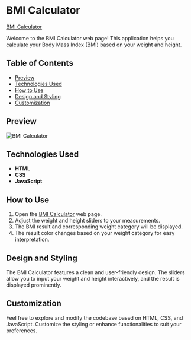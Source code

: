 # BMI Calculator

[BMI Calculator](https://umar-ashraf09.github.io/BMI-Calculator/)

Welcome to the BMI Calculator web page! This application helps you calculate your Body Mass Index (BMI) based on your weight and height.

## Table of Contents

- [Preview](#preview)
- [Technologies Used](#technologies-used)
- [How to Use](#how-to-use)
- [Design and Styling](#design-and-styling)
- [Customization](#customization)

## Preview

![BMI Calculator](https://github.com/Umar-Ashraf09/BMI-Calculator/assets/92431008/e5473941-5b02-458d-8938-b51930578151)


## Technologies Used

- **HTML**
- **CSS**
- **JavaScript**

## How to Use

1. Open the [BMI Calculator](https://umar-ashraf09.github.io/BMI-Calculator/) web page.
2. Adjust the weight and height sliders to your measurements.
3. The BMI result and corresponding weight category will be displayed.
4. The result color changes based on your weight category for easy interpretation.

## Design and Styling

The BMI Calculator features a clean and user-friendly design. The sliders allow you to input your weight and height interactively, and the result is displayed prominently.

## Customization

Feel free to explore and modify the codebase based on HTML, CSS, and JavaScript. Customize the styling or enhance functionalities to suit your preferences.
